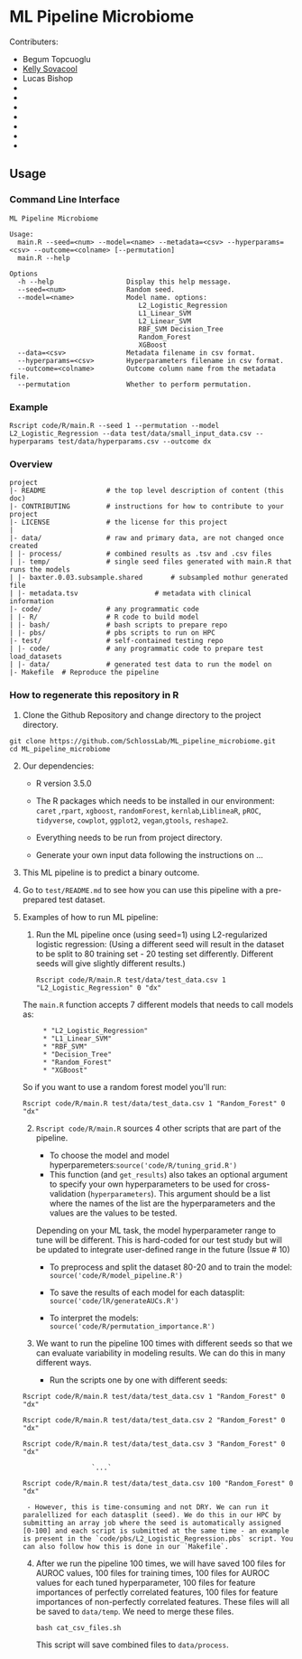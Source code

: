 # ML Pipeline Microbiome

Contributers:
- Begum Topcuoglu
- [Kelly Sovacool](https://github.com/kelly-sovacool)
- Lucas Bishop
-
-
-
-
-
-
-

## Usage

### Command Line Interface

```
ML Pipeline Microbiome

Usage:
  main.R --seed=<num> --model=<name> --metadata=<csv> --hyperparams=<csv> --outcome=<colname> [--permutation]
  main.R --help

Options
  -h --help                  Display this help message.
  --seed=<num>               Random seed.
  --model=<name>             Model name. options:
                                L2_Logistic_Regression
                                L1_Linear_SVM
                                L2_Linear_SVM
                                RBF_SVM Decision_Tree
                                Random_Forest
                                XGBoost
  --data=<csv>               Metadata filename in csv format.
  --hyperparams=<csv>        Hyperparameters filename in csv format.
  --outcome=<colname>        Outcome column name from the metadata file.
  --permutation              Whether to perform permutation. 

```

### Example

```
Rscript code/R/main.R --seed 1 --permutation --model L2_Logistic_Regression --data test/data/small_input_data.csv --hyperparams test/data/hyperparams.csv --outcome dx
```

### Overview

	project
	|- README         		# the top level description of content (this doc)
	|- CONTRIBUTING    		# instructions for how to contribute to your project
	|- LICENSE         		# the license for this project
	|
	|- data/           		# raw and primary data, are not changed once created
	| |- process/     		# combined results as .tsv and .csv files
	| |- temp/     			# single seed files generated with main.R that runs the models
	| |- baxter.0.03.subsample.shared      	# subsampled mothur generated file
	| |- metadata.tsv     		        # metadata with clinical information
	|- code/          		# any programmatic code
	| |- R/    				# R code to build model
	| |- bash/     			# bash scripts to prepare repo
	| |- pbs/				# pbs scripts to run on HPC
  	|- test/          		# self-contained testing repo
  	| |- code/  			# any programmatic code to prepare test load_datasets
  	| |- data/				# generated test data to run the model on
	|- Makefile	 # Reproduce the pipeline


### How to regenerate this repository in R

1. Clone the Github Repository and change directory to the project directory.

```
git clone https://github.com/SchlossLab/ML_pipeline_microbiome.git
cd ML_pipeline_microbiome
```

2. Our dependencies:

	* R version 3.5.0

	* The R packages which needs to be installed in our environment: `caret` ,`rpart`, `xgboost`, `randomForest`, `kernlab`,`LiblineaR`, `pROC`, `tidyverse`, `cowplot`, `ggplot2`, `vegan`,`gtools`, `reshape2`.

	* Everything needs to be run from project directory.

	* Generate your own input data following the instructions on ...

3. This ML pipeline is to predict a binary outcome.

4. Go to `test/README.md` to see how you can use this pipeline with a pre-prepared test dataset.

5. Examples of how to run ML pipeline:

	1. Run the ML pipeline once (using seed=1) using L2-regularized logistic regression: (Using a different seed will result in the dataset to be split to 80 training set - 20 testing set differently. Different seeds will give slightly different results.)

		```
		Rscript code/R/main.R test/data/test_data.csv 1 "L2_Logistic_Regression" 0 "dx"
		```

	The `main.R` function accepts 7 different models that needs to call models as:

	    	* "L2_Logistic_Regression"
	     	* "L1_Linear_SVM"
	     	* "RBF_SVM"
	     	* "Decision_Tree"
	     	* "Random_Forest"
	     	* "XGBoost"

	So if you want to use a random forest model you'll run:


	`Rscript code/R/main.R test/data/test_data.csv 1 "Random_Forest" 0 "dx"`

	 2. `Rscript code/R/main.R` sources 4 other scripts that are part of the pipeline.

	 	* To choose the model and model hyperparemeters:`source('code/R/tuning_grid.R')`
		* This function (and `get_results`) also takes an optional argument to specify your own hyperparameters to be used for cross-validation (`hyperparameters`). This argument should be a list where the names of the list are the hyperparameters and the values are the values to be tested.

		Depending on your ML task, the model hyperparameter range to tune will be different. This is hard-coded for our test study but will be updated to integrate user-defined range in the future (Issue # 10)

	 	* To preprocess and split the dataset 80-20 and to train the model: `source('code/R/model_pipeline.R')`

	 	* To save the results of each model for each datasplit: `source('code/lR/generateAUCs.R')`

	 	* To interpret the models: `source('code/R/permutation_importance.R')`

	 3. We want to run the pipeline 100 times with different seeds so that we can evaluate variability in modeling results. We can do this in many different ways.


		- Run the scripts one by one with different seeds:

	`Rscript code/R/main.R test/data/test_data.csv 1 "Random_Forest" 0 "dx"`

	`Rscript code/R/main.R test/data/test_data.csv 2 "Random_Forest" 0 "dx"`

	`Rscript code/R/main.R test/data/test_data.csv 3 "Random_Forest" 0 "dx"`

						`...`

	`Rscript code/R/main.R test/data/test_data.csv 100 "Random_Forest" 0 "dx"`


		- However, this is time-consuming and not DRY. We can run it paralellized for each datasplit (seed). We do this in our HPC by submitting an array job where the seed is automatically assigned [0-100] and each script is submitted at the same time - an example is present in the `code/pbs/L2_Logistic_Regression.pbs` script. You can also follow how this is done in our `Makefile`.

	4. After we run the pipeline 100 times, we will have saved 100 files for AUROC values, 100 files for training times, 100 files for AUROC values for each tuned hyperparameter, 100 files for feature importances of perfectly correlated features, 100 files for feature importances of non-perfectly correlated features. These files will all be saved to `data/temp`. We need to merge these files.

		`bash cat_csv_files.sh`


		This script will save combined files to `data/process`.
